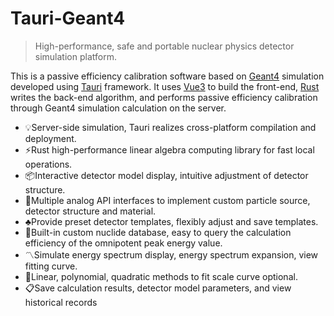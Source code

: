 # Tauri-Geant4

> High-performance, safe and portable nuclear physics detector simulation platform.

This is a passive efficiency calibration software based on [Geant4](https://geant4.web.cern.ch/) simulation developed using [Tauri](https://tauri.app/) framework. It uses [Vue3](https://cn.vitejs.dev/) to build the front-end, [Rust](https://www.rust-lang.org/) writes the back-end algorithm, and performs passive efficiency calibration through Geant4 simulation calculation on the server.

- :bulb:Server-side simulation, Tauri realizes cross-platform compilation and deployment.
- :zap:Rust high-performance linear algebra computing library for fast local operations.
- :package:Interactive detector model display, intuitive adjustment of detector structure.
- :electric_plug:Multiple analog API interfaces to implement custom particle source, detector structure and material.
- :clubs:Provide preset detector templates, flexibly adjust and save templates.
- :book:Built-in custom nuclide database, easy to query the calculation efficiency of the omnipotent peak energy value.
- :part_alternation_mark:Simulate energy spectrum display, energy spectrum expansion, view fitting curve.
- :triangular_ruler:Linear, polynomial, quadratic methods to fit scale curve optional.
- :clipboard:Save calculation results, detector model parameters, and view historical records

